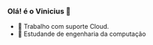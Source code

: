 ### Olá! é o Vinicius 👋



- 🔭 Trabalho com suporte Cloud.
- 🌱 Estudande de engenharia da computação

